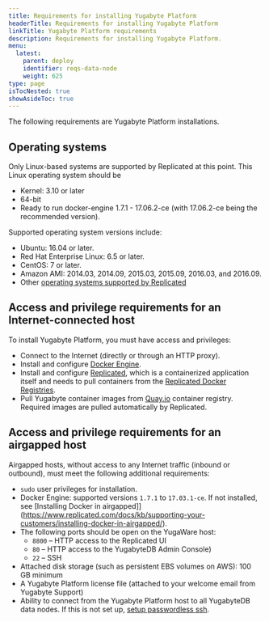```yaml
---
title: Requirements for installing Yugabyte Platform
headerTitle: Requirements for installing Yugabyte Platform
linkTitle: Yugabyte Platform requirements
description: Requirements for installing Yugabyte Platform.
menu:
  latest:
    parent: deploy
    identifier: reqs-data-node
    weight: 625
type: page
isTocNested: true
showAsideToc: true
---
```


The following requirements are Yugabyte Platform installations.

## Operating systems

Only Linux-based systems are supported by Replicated at this point. This Linux operating system should be

- Kernel: 3.10 or later
- 64-bit
- Ready to run docker-engine 1.7.1 - 17.06.2-ce (with 17.06.2-ce being the recommended version). 

Supported operating system versions include:

- Ubuntu: 16.04 or later.
- Red Hat Enterprise Linux: 6.5 or later.
- CentOS: 7 or later.
- Amazon AMI: 2014.03, 2014.09, 2015.03, 2015.09, 2016.03, and 2016.09.
- Other [operating systems supported by Replicated](https://www.replicated.com/docs/distributing-an-application/supported-operating-systems/)

## Access and privilege requirements for an Internet-connected host

To install Yugabyte Platform, you must have access and privileges:

- Connect to the Internet (directly or through an HTTP proxy).
- Install and configure [Docker Engine](https://docs.docker.com/engine/).
- Install and configure [Replicated](https://www.replicated.com/), which is a containerized application itself and needs to pull containers from the [Replicated Docker Registries](https://help.replicated.com/docs/native/getting-started/docker-registries/).
- Pull Yugabyte container images from [Quay.io](https://quay.io/) container registry. Required images are pulled automatically by Replicated.

## Access and privilege requirements for an airgapped host

Airgapped hosts, without access to any Internet traffic (inbound or outbound), must meet the following additional requirements:

- `sudo` user privileges for installation.
- Docker Engine: supported versions `1.7.1` to `17.03.1-ce`. If not installed, see [Installing Docker in airgapped]](https://www.replicated.com/docs/kb/supporting-your-customers/installing-docker-in-airgapped/).
- The following ports should be open on the YugaWare host:
  - `8800` – HTTP access to the Replicated UI
  - `80` – HTTP access to the YugabyteDB Admin Console)
  - `22` – SSH
- Attached disk storage (such as persistent EBS volumes on AWS): 100 GB minimum
- A Yugabyte Platform license file (attached to your welcome email from Yugabyte Support)
- Ability to connect from the Yugabyte Platform host to all YugabyteDB data nodes. If this is not set up, [setup passwordless ssh](#step-5-troubleshoot-yugaware).